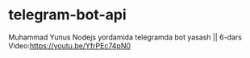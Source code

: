 # telegram-bot-api
 Muhammad Yunus Nodejs yordamida telegramda bot yasash || 6-dars Video:https://youtu.be/YfrPEc74pN0
